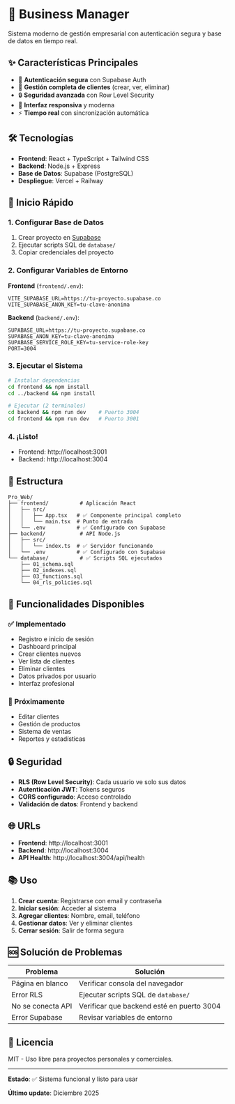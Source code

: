 # 🏢 Business Manager

Sistema moderno de gestión empresarial con autenticación segura y base de datos en tiempo real.

## ✨ Características Principales

- 🔐 **Autenticación segura** con Supabase Auth
- 👥 **Gestión completa de clientes** (crear, ver, eliminar)
- 🔒 **Seguridad avanzada** con Row Level Security
- 📱 **Interfaz responsiva** y moderna
- ⚡ **Tiempo real** con sincronización automática

## 🛠️ Tecnologías

- **Frontend**: React + TypeScript + Tailwind CSS
- **Backend**: Node.js + Express
- **Base de Datos**: Supabase (PostgreSQL)
- **Despliegue**: Vercel + Railway

## 🚀 Inicio Rápido

### 1. Configurar Base de Datos
1. Crear proyecto en [Supabase](https://supabase.com)
2. Ejecutar scripts SQL de `database/`
3. Copiar credenciales del proyecto

### 2. Configurar Variables de Entorno

**Frontend** (`frontend/.env`):
```env
VITE_SUPABASE_URL=https://tu-proyecto.supabase.co
VITE_SUPABASE_ANON_KEY=tu-clave-anonima
```

**Backend** (`backend/.env`):
```env
SUPABASE_URL=https://tu-proyecto.supabase.co
SUPABASE_ANON_KEY=tu-clave-anonima
SUPABASE_SERVICE_ROLE_KEY=tu-service-role-key
PORT=3004
```

### 3. Ejecutar el Sistema

```bash
# Instalar dependencias
cd frontend && npm install
cd ../backend && npm install

# Ejecutar (2 terminales)
cd backend && npm run dev    # Puerto 3004
cd frontend && npm run dev   # Puerto 3001
```

### 4. ¡Listo!
- Frontend: http://localhost:3001
- Backend: http://localhost:3004

## 📁 Estructura

```
Pro_Web/
├── frontend/          # Aplicación React
│   ├── src/
│   │   ├── App.tsx   # ✅ Componente principal completo
│   │   └── main.tsx  # Punto de entrada
│   └── .env          # ✅ Configurado con Supabase
├── backend/           # API Node.js  
│   ├── src/
│   │   └── index.ts  # ✅ Servidor funcionando
│   └── .env          # ✅ Configurado con Supabase
└── database/          # ✅ Scripts SQL ejecutados
    ├── 01_schema.sql
    ├── 02_indexes.sql
    ├── 03_functions.sql
    └── 04_rls_policies.sql
```

## 🎯 Funcionalidades Disponibles

### ✅ Implementado
- Registro e inicio de sesión
- Dashboard principal
- Crear clientes nuevos
- Ver lista de clientes
- Eliminar clientes
- Datos privados por usuario
- Interfaz profesional

### 🚧 Próximamente
- Editar clientes
- Gestión de productos
- Sistema de ventas
- Reportes y estadísticas

## 🔒 Seguridad

- **RLS (Row Level Security)**: Cada usuario ve solo sus datos
- **Autenticación JWT**: Tokens seguros
- **CORS configurado**: Acceso controlado
- **Validación de datos**: Frontend y backend

## 🌐 URLs

- **Frontend**: http://localhost:3001
- **Backend**: http://localhost:3004
- **API Health**: http://localhost:3004/api/health

## 📚 Uso

1. **Crear cuenta**: Registrarse con email y contraseña
2. **Iniciar sesión**: Acceder al sistema
3. **Agregar clientes**: Nombre, email, teléfono
4. **Gestionar datos**: Ver y eliminar clientes
5. **Cerrar sesión**: Salir de forma segura

## 🆘 Solución de Problemas

| Problema | Solución |
|----------|----------|
| Página en blanco | Verificar consola del navegador |
| Error RLS | Ejecutar scripts SQL de `database/` |
| No se conecta API | Verificar que backend esté en puerto 3004 |
| Error Supabase | Revisar variables de entorno |

## 📄 Licencia

MIT - Uso libre para proyectos personales y comerciales.

---

**Estado**: ✅ Sistema funcional y listo para usar

**Último update**: Diciembre 2025